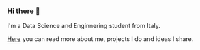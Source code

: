 ### Hi there 👋
I'm a Data Science and Enginnering student from Italy.

[Here](giuseppegalilei.com) you can read more about me, projects I do and ideas I share.

<!--
**GiuseppeGalilei/GiuseppeGalilei** is a ✨ _special_ ✨ repository because its `README.md` (this file) appears on your GitHub profile.

Here are some ideas to get you started:

- 🔭 I’m currently working on ...
- 🌱 I’m currently learning ...
- 👯 I’m looking to collaborate on ...
- 🤔 I’m looking for help with ...
- 💬 Ask me about ...
- 📫 How to reach me: ...
- 😄 Pronouns: ...
- ⚡ Fun fact: ...
-->
